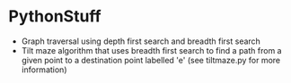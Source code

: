 PythonStuff
===========
- Graph traversal using depth first search and breadth first search
- Tilt maze algorithm that uses breadth first search to find a path from a given point to a destination point labelled 'e' (see tiltmaze.py for more information)
